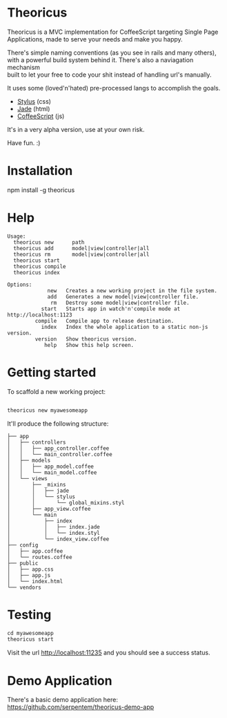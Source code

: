 # Theoricus

Theoricus is a MVC implementation for CoffeeScript targeting Single Page <BR>
Applications, made to serve your needs and make you happy.

There's simple naming conventions (as you see in rails and many others),<BR>
with a powerful build system behind it. There's also a naviagation mechanism<BR>
built to let your free to code your shit instead of handling url's manually.

It uses some (loved'n'hated) pre-processed langs to accomplish the goals.

 - [Stylus](https://github.com/learnboost/stylus) (css)
 - [Jade](https://github.com/visionmedia/jade) (html)
 - [CoffeeScript](https://github.com/jashkenas/coffee-script) (js)

It's in a very alpha version, use at your own risk.

Have fun. :)

# Installation

npm install -g theoricus

# Help

````
Usage:
  theoricus new      path
  theoricus add      model|view|controller|all 
  theoricus rm       model|view|controller|all 
  theoricus start    
  theoricus compile  
  theoricus index    

Options:
             new   Creates a new working project in the file system.
             add   Generates a new model|view|controller file.
              rm   Destroy some model|view|controller file.
           start   Starts app in watch'n'compile mode at http://localhost:1123
         compile   Compile app to release destination.
           index   Index the whole application to a static non-js version.
         version   Show theoricus version.
            help   Show this help screen.
````

# Getting started

To scaffold a new working project:

````bash

theoricus new myawesomeapp
````

It'll produce the following structure:

	├── app
	│   ├── controllers
	│   │   ├── app_controller.coffee
	│   │   └── main_controller.coffee
	│   ├── models
	│   │   ├── app_model.coffee
	│   │   └── main_model.coffee
	│   └── views
	│       ├── _mixins
	│       │   ├── jade
	│       │   └── stylus
	│       │       └── global_mixins.styl
	│       ├── app_view.coffee
	│       └── main
	│           ├── index
	│           │   ├── index.jade
	│           │   └── index.styl
	│           └── index_view.coffee
	├── config
	│   ├── app.coffee
	│   └── routes.coffee
	├── public
	│   ├── app.css
	│   ├── app.js
	│   └── index.html
	└── vendors

# Testing

````javascript
cd myawesomeapp
theoricus start
````

Visit the url [http://localhost:11235](http://localhost:11235) and you should see a success status.

# Demo Application

There's a basic demo application here: <BR>
https://github.com/serpentem/theoricus-demo-app